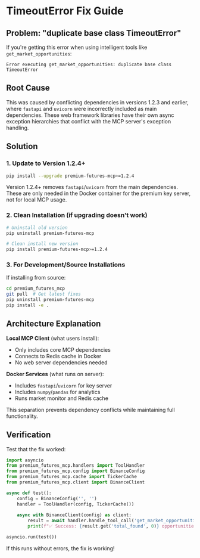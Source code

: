 # TimeoutError Fix Guide

## Problem: "duplicate base class TimeoutError"

If you're getting this error when using intelligent tools like `get_market_opportunities`:

```
Error executing get_market_opportunities: duplicate base class TimeoutError
```

## Root Cause

This was caused by conflicting dependencies in versions 1.2.3 and earlier, where `fastapi` and `uvicorn` were incorrectly included as main dependencies. These web framework libraries have their own async exception hierarchies that conflict with the MCP server's exception handling.

## Solution

### 1. Update to Version 1.2.4+

```bash
pip install --upgrade premium-futures-mcp>=1.2.4
```

Version 1.2.4+ removes `fastapi`/`uvicorn` from the main dependencies. These are only needed in the Docker container for the premium key server, not for local MCP usage.

### 2. Clean Installation (if upgrading doesn't work)

```bash
# Uninstall old version
pip uninstall premium-futures-mcp

# Clean install new version
pip install premium-futures-mcp>=1.2.4
```

### 3. For Development/Source Installations

If installing from source:

```bash
cd premium_futures_mcp
git pull  # Get latest fixes
pip uninstall premium-futures-mcp
pip install -e .
```

## Architecture Explanation

**Local MCP Client** (what users install):
- Only includes core MCP dependencies
- Connects to Redis cache in Docker
- No web server dependencies needed

**Docker Services** (what runs on server):
- Includes `fastapi`/`uvicorn` for key server
- Includes `numpy`/`pandas` for analytics
- Runs market monitor and Redis cache

This separation prevents dependency conflicts while maintaining full functionality.

## Verification

Test that the fix worked:

```python
import asyncio
from premium_futures_mcp.handlers import ToolHandler
from premium_futures_mcp.config import BinanceConfig
from premium_futures_mcp.cache import TickerCache
from premium_futures_mcp.client import BinanceClient

async def test():
    config = BinanceConfig('', '')
    handler = ToolHandler(config, TickerCache())
    
    async with BinanceClient(config) as client:
        result = await handler.handle_tool_call('get_market_opportunities', {'limit': 5})
        print(f"✅ Success: {result.get('total_found', 0)} opportunities found")

asyncio.run(test())
```

If this runs without errors, the fix is working!
